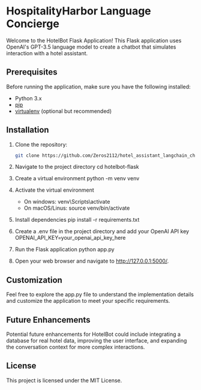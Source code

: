 # HospitalityHarbor Language Concierge

Welcome to the HotelBot Flask Application! This Flask application uses OpenAI's GPT-3.5 language model to create a chatbot that simulates interaction with a hotel assistant.

## Prerequisites

Before running the application, make sure you have the following installed:

- Python 3.x
- [pip](https://pip.pypa.io/en/stable/installation/)
- [virtualenv](https://virtualenv.pypa.io/en/latest/installation/) (optional but recommended)

## Installation

1. Clone the repository:

   ```bash
   git clone https://github.com/Zeros2112/hotel_assistant_langchain_chatbot.git


2. Navigate to the project directory
   cd hotelbot-flask

3. Create a virtual environment
   python -m venv venv

4. Activate the virtual environment
   * On windows: venv\Scripts\activate
   * On macOS/Linus: source venv/bin/activate

5. Install dependencies
   pip install -r requirements.txt

6. Create a .env file in the project directory and add your OpenAI API key
   OPENAI_API_KEY=your_openai_api_key_here

7. Run the Flask application
   python app.py

8. Open your web browser and navigate to http://127.0.0.1:5000/.

## Customization 
Feel free to explore the app.py file to understand the implementation details and customize the application to meet your specific requirements.

## Future Enhancements 
Potential future enhancements for HotelBot could include integrating a database for real hotel data, improving the user interface, and expanding the conversation context for more complex interactions.

## License 
This project is licensed under the MIT License.
